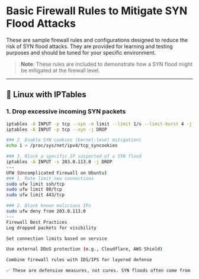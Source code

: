 # Basic Firewall Rules to Mitigate SYN Flood Attacks

These are sample firewall rules and configurations designed to reduce the risk of SYN flood attacks. They are provided for learning and testing purposes and should be tuned for your specific environment.

> **Note**: These rules are included to demonstrate how a SYN flood might be mitigated at the firewall level.
---

## 🔹 Linux with IPTables

### 1. Drop excessive incoming SYN packets
```bash
iptables -A INPUT -p tcp --syn -m limit --limit 1/s --limit-burst 4 -j ACCEPT
iptables -A INPUT -p tcp --syn -j DROP

### 2. Enable SYN cookies (kernel-level mitigation)
echo 1 > /proc/sys/net/ipv4/tcp_syncookies

### 3. Block a specific IP suspected of a SYN flood
iptables -A INPUT -s 203.0.113.0 -j DROP
---
UFW (Uncomplicated Firewall on Ubuntu)
### 1. Rate limit new connections
sudo ufw limit ssh/tcp
sudo ufw limit 80/tcp
sudo ufw limit 443/tcp

### 2. Block known malicious IPs
sudo ufw deny from 203.0.113.0
---
Firewall Best Practices
Log dropped packets for visibility

Set connection limits based on service

Use external DDoS protection (e.g., Cloudflare, AWS Shield)

Combine firewall rules with IDS/IPS for layered defense

✅ These are defensive measures, not cures. SYN floods often come from spoofed IPs, so your long-term strategy should include traffic shaping, rate limiting, and upstream filtering.


